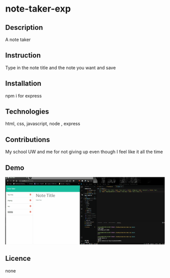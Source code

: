 # note-taker-exp

## Description
A note taker

## Instruction
Type in the note title and the note you want and save

## Installation
npm i for express

## Technologies
html, css, javascript, node , express

## Contributions
My school UW and me for not giving up even though I feel like it all the time

## Demo
 ![](./public/assets/note-taker.gif)

 ## Licence 
 none